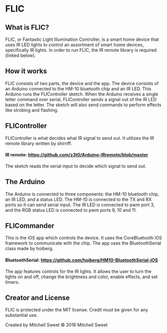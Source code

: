 # FLIC

## What is FLIC? 

FLIC, or Fantastic Light Illumination Controller, is a smart home device that uses IR LED lights to control an assortment of smart home devices, specifically IR lights. In order to run FLIC, the IR remote library is required (linked below).

## How it works

FLIC consists of two parts, the device and the app. The device consists of an Arduino connected to the HM-10 bluetooth chip and an IR LED. This Arduino runs the FLIController sketch. When the Arduino receives a single letter command over serial, FLIController sends a signal out of the IR LED based on the letter. The sketch will also send commands to perform effects like strobing and flashing. 

## FLIController

FLIController is what decides what IR signal to send out. It utilizes the IR remote library written by shirriff. 

#### IR remote: https://github.com/z3t0/Arduino-IRremote/blob/master

The sketch reads the serial input to decide which signal to send out. 

## The Arduino 

The Arduino is connected to three components: the HM-10 bluetooth chip, an IR LED, and a status LED. The HM-10 is connected to the TX and RX ports so it can send serial input. The IR LED is connected to pwm port 3, and the RGB status LED is connected to pwm ports 9, 10 and 11. 

## FLICommander 

This is the iOS app which controls the device. It uses the CoreBluetooth iOS framework to communicate with the chip. The app uses the BluetoothSerial class made by hoiberg. 

#### BluetoothSerial: https://github.com/hoiberg/HM10-BluetoothSerial-iOS

The app features controls for the IR lights. It allows the user to turn the lights on and off, change the brightness and color, enable effects, and set timers. 


## Creator and License 

FLIC is protected under the MIT license. Credit must be given for any substantial use. 

Created by Mitchell Sweet 
© 2018 Mitchell Sweet

